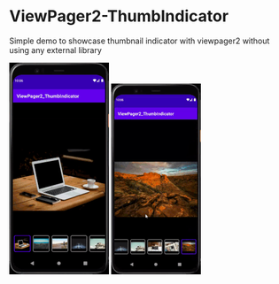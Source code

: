 # ViewPager2-ThumbIndicator
Simple demo to showcase thumbnail indicator with viewpager2 without using any external library

![](./screenshot/1.gif)
![](./screenshot/2.gif)
